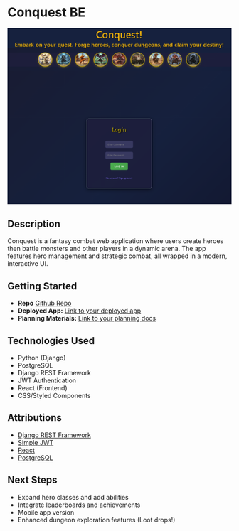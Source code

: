 # Conquest BE

![Conquest Screenshot](assets/homepage.png)

## Description

Conquest is a fantasy combat web application where users create heroes then battle monsters and other players in a dynamic arena. The app features hero management and strategic combat, all wrapped in a modern, interactive UI.

## Getting Started
- **Repo** [Github Repo](https://github.com/Buru7734/Conquest-BanckEnd)
- **Deployed App:** [Link to your deployed app](https://conquest-banckend-production.up.railway.app)
- **Planning Materials:** [Link to your planning docs](https://trello.com/b/ZaHKZpcn/ga-unit-4-project)

## Technologies Used

- Python (Django)
- PostgreSQL
- Django REST Framework
- JWT Authentication
- React (Frontend)
- CSS/Styled Components

## Attributions

- [Django REST Framework](https://www.django-rest-framework.org/)
- [Simple JWT](https://django-rest-framework-simplejwt.readthedocs.io/en/latest/)
- [React](https://react.dev/)
- [PostgreSQL](https://www.postgresql.org/)

## Next Steps

- Expand hero classes and add abilities
- Integrate leaderboards and achievements
- Mobile app version
- Enhanced dungeon exploration features (Loot drops!)
